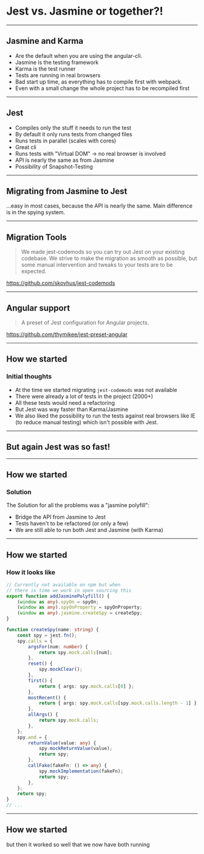 # Jest vs. Jasmine or together?!

---

## Jasmine and Karma
* Are the default when you are using the angular-cli.
* Jasmine is the testing framework
* Karma is the test runner
* Tests are running in real browsers
* Bad start up time, as everything has to compile first with webpack.
* Even with a small change the whole project has to be recompiled first

---
## Jest
* Compiles only the stuff it needs to run the test
* By default it only runs tests from changed files
* Runs tests in parallel (scales with cores)
* Great cli
* Runs tests with "Virtual DOM" -> no real browser is involved
* API is nearly the same as from Jasmine
* Possibility of Snapshot-Testing

---
## Migrating from Jasmine to Jest
...easy in most cases, because the API is nearly the same.
Main difference is in the spying system.

---
## Migration Tools
> We made jest-codemods so you can try out Jest on your existing codebase. We strive to make the migration as smooth as possible, but some manual intervention and tweaks to your tests are to be expected.

https://github.com/skovhus/jest-codemods

---
## Angular support

> A preset of Jest configuration for Angular projects.

https://github.com/thymikee/jest-preset-angular 

---
## How we started
### Initial thoughts
* At the time we started migrating `jest-codemods` was not available
* There were already a lot of tests in the project (2000+)
* All these tests would need a refactoring
* But Jest was way faster than Karma/Jasmine
* We also liked the possibility to run the tests against real browsers like IE (to reduce manual testing) which isn't possible with Jest.

---
## But again Jest was so fast!
   
---
## How we started
### Solution
The Solution for all the problems was a "jasmine polyfill":
* Bridge the API from Jasmine to Jest
* Tests haven't to be refactored (or only a few)
* We are still able to run both Jest and Jasmine (with Karma)

---
## How we started
### How it looks like
```typescript
// Currently not available on npm but when 
// there is time we work in open sourcing this
export function addJasminePolyfill() {
    (window as any).spyOn = spyOn;
    (window as any).spyOnProperty = spyOnProperty;
    (window as any).jasmine.createSpy = createSpy;
}

function createSpy(name: string) {
    const spy = jest.fn();
    spy.calls = {
        argsFor(num: number) {
            return spy.mock.calls[num];
        },
        reset() {
            spy.mockClear();
        },
        first() {
            return { args: spy.mock.calls[0] };
        },
        mostRecent() {
            return { args: spy.mock.calls[spy.mock.calls.length - 1] };
        },
        allArgs() {
            return spy.mock.calls;
        },
    };
    spy.and = {
        returnValue(value: any) {
            spy.mockReturnValue(value);
            return spy;
        },
        callFake(fakeFn: () => any) {
            spy.mockImplementation(fakeFn);
            return spy;
        },
    };
    return spy;
}
// ...

```

---
## How we started
but then it worked so well that we now have both running
